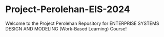 # Project-Perolehan-EIS-2024
Welcome to the Project Perolehan Repository for ENTERPRISE SYSTEMS DESIGN AND MODELING (Work-Based Learning) Course!
